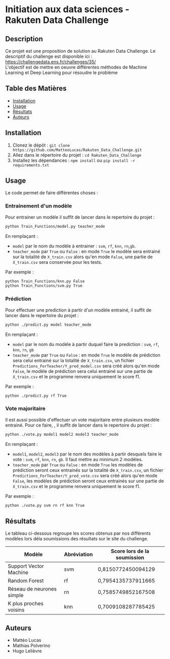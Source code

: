 # Initiation aux data sciences - Rakuten Data Challenge 

## Description
Ce projet est une proposition de solution au Rakuten Data Challenge. Le descriptif du challenge est disponible ici : https://challengedata.ens.fr/challenges/35/  
L'objectif est de mettre en oeuvre différentes méthodes de Machine Learning et Deep Learning pour résoudre le problème

## Table des Matières
- [Installation](#installation)
- [Usage](#usage)
- [Résultats](#résultats)
- [Auteurs](#auteurs)

## Installation
1. Clonez le dépôt : `git clone https://github.com/MatteoLucas/Rakuten_Data_Challenge.git`
2. Allez dans le répertoire du projet : `cd Rakuten_Data_Challenge`
3. Installez les dépendances : `npm install` ou `pip install -r requirements.txt`

## Usage
Le code permet de faire différentes choses :
### Entrainement d'un modèle
Pour entrainer un modèle il suffit de lancer dans le repertoire du projet :
```bash
python Train_Functions/model.py teacher_mode
```
En remplaçant : 
- `model` par le nom du modèle à entrainer : `svm`, `rf`, `knn`, `rn`,`gb`.
- `teacher_mode` par `True` ou `False` : en mode `True` le modèle sera entrainé sur la totalité de `X_train.csv` alors qu'en mode `False`, une partie de `X_train.csv` sera conservée pour les tests.

Par exemple :
```bash
python Train_Functions/knn.py False
python Train_Functions/svm.py True
```
### Prédiction
Pour effectuer une prediction à partir d'un modèle entrainé, il suffit de lancer dans le repertoire du projet :
```bash
python ./predict.py model teacher_mode
```
En remplaçant : 
- `model` par le nom du modèle à partir duquel faire la prediction : `svm`, `rf`, `knn`, `rn`, `gb`
- `teacher_mode` par `True` ou `False` : en mode `True` le modèle de prédiction sera celui entrainé sur la totalité de `X_train.csv`, un fichier `Predictions_ForTeacher/Y_pred_model.csv` sera créé alors qu'en mode `False`, le modèle de prédiction sera celui entrainé sur une partie de `X_train.csv` et le programme renvera uniquement le score f1.

Par exemple :
```bash
python ./predict.py rf True
```

### Vote majoritaire
Il est aussi possible d'effectuer un vote majoritaire entre plusieurs modèle entrainé. Pour ce faire, , il suffit de lancer dans le repertoire du projet : 
```bash
python ./vote.py model1 model2 model3 teacher_mode
```
En remplaçant : 
- `model1`, `model2`, `model3` par le nom des modèles à partir desquels faire le vote : `svm`, `rf`, `knn`, `rn`, `gb`. Il faut mettre au minimum 2 modèles.
- `teacher_mode` par `True` ou `False` : en mode `True` les modèles de prédiction seront ceux entrainés sur la totalité de `X_train.csv`, un fichier `Predictions_ForTeacher/Y_pred_vote.csv` sera créé alors qu'en mode `False`, les modèles de prédiction seront ceux entrainés sur une partie de `X_train.csv` et le programme renvera uniquement le score f1.

Par exemple :
```bash
python ./vote.py svm rn rf knn True
```

## Résultats
Le tableau ci-dessous regroupe les scores obtenus par nos différents modèles lors déla soumissions des résultats sur le site du challenge.

| Modèle | Abréviation | Score lors de la soumission |
|-----------|-----------|-----------|
| Support Vector Machine  | svm  | 0,8150772450094129  |
| Random Forest | rf | 0,7954135737911665 |
| Réseau de neurones simple  | rn  | 0,7585749852167508  |
| K plus proches voisins | knn | 0,7009108287785425|


## Auteurs
- Mattéo Lucas
- Mathias Polverino
- Hugo Lelièvre